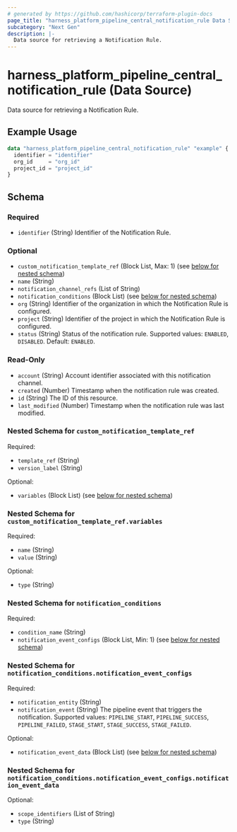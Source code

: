 ```yaml
---
# generated by https://github.com/hashicorp/terraform-plugin-docs
page_title: "harness_platform_pipeline_central_notification_rule Data Source - terraform-provider-harness"
subcategory: "Next Gen"
description: |-
  Data source for retrieving a Notification Rule.
---
```


# harness_platform_pipeline_central_notification_rule (Data Source)

Data source for retrieving a Notification Rule.

## Example Usage

```terraform
data "harness_platform_pipeline_central_notification_rule" "example" {
  identifier = "identifier"
  org_id     = "org_id"
  project_id = "project_id"
}
```

<!-- schema generated by tfplugindocs -->
## Schema

### Required

- `identifier` (String) Identifier of the Notification Rule.

### Optional

- `custom_notification_template_ref` (Block List, Max: 1) (see [below for nested schema](#nestedblock--custom_notification_template_ref))
- `name` (String)
- `notification_channel_refs` (List of String)
- `notification_conditions` (Block List) (see [below for nested schema](#nestedblock--notification_conditions))
- `org` (String) Identifier of the organization in which the Notification Rule is configured.
- `project` (String) Identifier of the project in which the Notification Rule is configured.
- `status` (String) Status of the notification rule. Supported values: `ENABLED`, `DISABLED`. Default: `ENABLED`.
### Read-Only

- `account` (String) Account identifier associated with this notification channel.
- `created` (Number) Timestamp when the notification rule was created.
- `id` (String) The ID of this resource.
- `last_modified` (Number) Timestamp when the notification rule was last modified.

<a id="nestedblock--custom_notification_template_ref"></a>
### Nested Schema for `custom_notification_template_ref`

Required:

- `template_ref` (String)
- `version_label` (String)

Optional:

- `variables` (Block List) (see [below for nested schema](#nestedblock--custom_notification_template_ref--variables))

<a id="nestedblock--custom_notification_template_ref--variables"></a>
### Nested Schema for `custom_notification_template_ref.variables`

Required:

- `name` (String)
- `value` (String)

Optional:

- `type` (String)



<a id="nestedblock--notification_conditions"></a>
### Nested Schema for `notification_conditions`

Required:

- `condition_name` (String)
- `notification_event_configs` (Block List, Min: 1) (see [below for nested schema](#nestedblock--notification_conditions--notification_event_configs))

<a id="nestedblock--notification_conditions--notification_event_configs"></a>
### Nested Schema for `notification_conditions.notification_event_configs`

Required:

- `notification_entity` (String)
- `notification_event` (String) The pipeline event that triggers the notification. Supported values: `PIPELINE_START`, `PIPELINE_SUCCESS`, `PIPELINE_FAILED`, `STAGE_START`, `STAGE_SUCCESS`, `STAGE_FAILED`.

Optional:

- `notification_event_data` (Block List) (see [below for nested schema](#nestedblock--notification_conditions--notification_event_configs--notification_event_data))

<a id="nestedblock--notification_conditions--notification_event_configs--notification_event_data"></a>
### Nested Schema for `notification_conditions.notification_event_configs.notification_event_data`

Optional:

- `scope_identifiers` (List of String)
- `type` (String)
